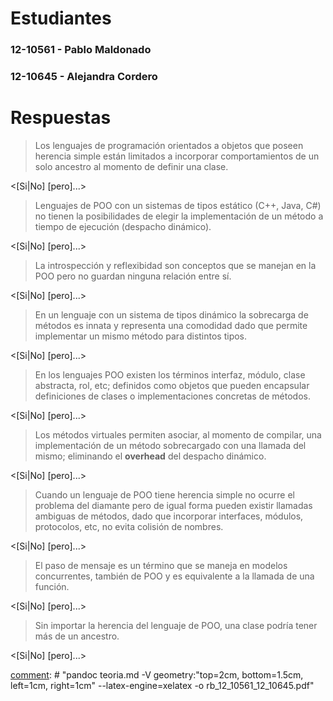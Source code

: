 # Estudiantes
### 12-10561 - Pablo Maldonado
### 12-10645 - Alejandra Cordero 

# Respuestas

> Los lenguajes de programación orientados a objetos que poseen herencia simple están limitados a incorporar comportamientos de un solo ancestro al momento de definir una clase.

<[Si|No] [pero]...>


[comment]: #  "No, una de las caracteristicas principales de los lenguajes orientados a objetos es que puede heredar comportamientos de sus ancestros, es decir, las instancias que se heredan no solo se limitan a la de su padre  (que sea ancestro de su ancestro). Cadena"


> Lenguajes de POO con un sistemas de tipos estático (C++, Java, C\#) no tienen la posibilidades de elegir la implementación de un método a tiempo de ejecución (despacho dinámico).


[comment]: #  "Estos lenguajes si tiene la posibilidad de elegir que método se eligirá a tiempo de ejecución solo que para hacerlo deben construir una tabla en tiempo de compilacion llamadas virtual table. En las virtual table se colocan todos los métodos y variables que una clase determinada puede alcanzar, es decir, por cada clase se crea una tabla con todos los metodos y variables que esta posee y hereda, de esta forma se permite el despacho dinámico en estos tipos de lenguaje."


<[Si|No] [pero]...>

> La introspección y reflexibidad son conceptos que se manejan en la POO pero no guardan ninguna relación entre sí.

[comment]: #  "respuesta"

<[Si|No] [pero]...>

> En un lenguaje con un sistema de tipos dinámico la sobrecarga de métodos es innata y representa una comodidad dado que permite implementar un mismo método para distintos tipos.

[comment]: #  " No, existen lenguajes de tipos dinámicos como Python que no sobrecargan los métodos, solo los sobreescribe. Además, por lo general en lenguajes de tipos dinámicos no hace falta sobrecargar porque se pueden usar técnicas como el duck typing debido a la flexibilidad que brinda sus sistema de tipos."

<[Si|No] [pero]...>

> En los lenguajes POO existen los términos interfaz, módulo, clase abstracta, rol, etc; definidos como objetos que pueden encapsular definiciones de clases o implementaciones concretas de métodos.

[comment]: #  "Si, esto es verdad."

<[Si|No] [pero]...>

> Los métodos virtuales permiten asociar, al momento de compilar, una implementación de un método sobrecargado con una llamada del mismo; eliminando el **overhead** del despacho dinámico.

[comment]: #  "Las vtables no tienen implementación de métodos."

<[Si|No] [pero]...>

> Cuando un lenguaje de POO tiene herencia simple no ocurre el problema del diamante pero de igual forma pueden existir llamadas ambiguas de métodos, dado que incorporar interfaces, módulos, protocolos, etc, no evita colisión de nombres.

[comment]: #  "Sí, esto es verdad. ya que supongamos que tenemos una clase C sin método imprimir que hereda de B y esta a su vez hereda de A. Ambas clases tienen el metodo imprimir, entonces, si se define una instancia de C y esta quiere utilizar el metodo antes mencionado habrá un choque de nombre ya que no se sabe si se tiene que utilizar el metodo de A o el de B"

<[Si|No] [pero]...>

> El paso de mensaje es un término que se maneja en modelos concurrentes, también de POO y es equivalente a la llamada de una función.

[comment]: #  "respuesta"

<[Si|No] [pero]...>

> Sin importar la herencia del lenguaje de POO, una clase podría tener más de un ancestro.

[comment]: #  "Si puede tener más de un ancestro ya que los ancestros de una clase estan conformados por su padre, la clase papa de su padre, la clase papa de su abuelo y asi sucesivamente asi que si una clase esta debajo de una cadena de herencia de mas de dos clases tendra varios ancestros independientemen de si la herencia del lenguaje es simple o multiple."

<[Si|No] [pero]...>

[comment]: #  "pandoc teoria.md -V geometry:"top=2cm, bottom=1.5cm, left=1cm, right=1cm" --latex-engine=xelatex -o rb_12_10561_12_10645.pdf"


